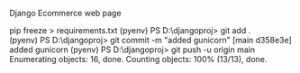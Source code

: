 Django Ecommerce web page


pip freeze > requirements.txt
(pyenv) PS D:\djangoproj> git add .                      
(pyenv) PS D:\djangoproj> git commit -m "added gunicorn"
[main d358e3e] added gunicorn
(pyenv) PS D:\djangoproj> git push -u  origin main
Enumerating objects: 16, done.
Counting objects: 100% (13/13), done.
<!-- (pyenv) PS D:\djangoproj> git commit -m "added gunicorn" -->
